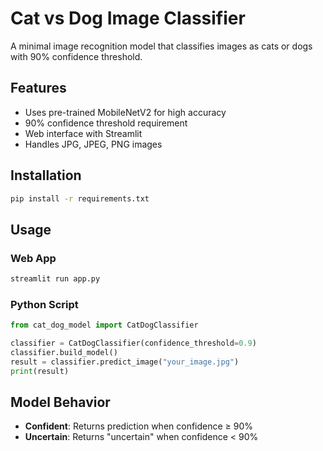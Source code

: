 # Cat vs Dog Image Classifier

A minimal image recognition model that classifies images as cats or dogs with 90% confidence threshold.

## Features
- Uses pre-trained MobileNetV2 for high accuracy
- 90% confidence threshold requirement
- Web interface with Streamlit
- Handles JPG, JPEG, PNG images

## Installation
```bash
pip install -r requirements.txt
```

## Usage

### Web App
```bash
streamlit run app.py
```

### Python Script
```python
from cat_dog_model import CatDogClassifier

classifier = CatDogClassifier(confidence_threshold=0.9)
classifier.build_model()
result = classifier.predict_image("your_image.jpg")
print(result)
```

## Model Behavior
- **Confident**: Returns prediction when confidence ≥ 90%
- **Uncertain**: Returns "uncertain" when confidence < 90%